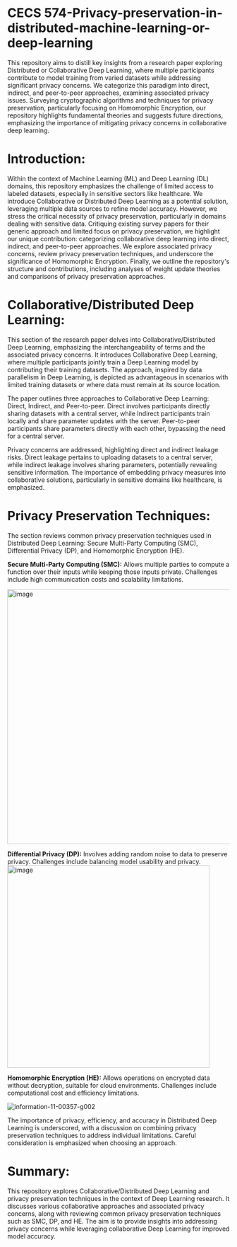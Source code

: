 # CECS 574-Privacy-preservation-in-distributed-machine-learning-or-deep-learning
This repository aims to distill key insights from a research paper exploring Distributed or Collaborative Deep Learning, where multiple participants contribute to model training from varied datasets while addressing significant privacy concerns. We categorize this paradigm into direct, indirect, and peer-to-peer approaches, examining associated privacy issues. Surveying cryptographic algorithms and techniques for privacy preservation, particularly focusing on Homomorphic Encryption, our repository highlights fundamental theories and suggests future directions, emphasizing the importance of mitigating privacy concerns in collaborative deep learning.

# Introduction:
Within the context of Machine Learning (ML) and Deep Learning (DL) domains, this repository emphasizes the challenge of limited access to labeled datasets, especially in sensitive sectors like healthcare. We introduce Collaborative or Distributed Deep Learning as a potential solution, leveraging multiple data sources to refine model accuracy. However, we stress the critical necessity of privacy preservation, particularly in domains dealing with sensitive data. Critiquing existing survey papers for their generic approach and limited focus on privacy preservation, we highlight our unique contribution: categorizing collaborative deep learning into direct, indirect, and peer-to-peer approaches. We explore associated privacy concerns, review privacy preservation techniques, and underscore the significance of Homomorphic Encryption. Finally, we outline the repository's structure and contributions, including analyses of weight update theories and comparisons of privacy preservation approaches.

# Collaborative/Distributed Deep Learning:

This section of the research paper delves into Collaborative/Distributed Deep Learning, emphasizing the interchangeability of terms and the associated privacy concerns. It introduces Collaborative Deep Learning, where multiple participants jointly train a Deep Learning model by contributing their training datasets. The approach, inspired by data parallelism in Deep Learning, is depicted as advantageous in scenarios with limited training datasets or where data must remain at its source location.

The paper outlines three approaches to Collaborative Deep Learning: Direct, Indirect, and Peer-to-peer. Direct involves participants directly sharing datasets with a central server, while Indirect participants train locally and share parameter updates with the server. Peer-to-peer participants share parameters directly with each other, bypassing the need for a central server.

Privacy concerns are addressed, highlighting direct and indirect leakage risks. Direct leakage pertains to uploading datasets to a central server, while indirect leakage involves sharing parameters, potentially revealing sensitive information. The importance of embedding privacy measures into collaborative solutions, particularly in sensitive domains like healthcare, is emphasized.

# Privacy Preservation Techniques:

The section reviews common privacy preservation techniques used in Distributed Deep Learning: Secure Multi-Party Computing (SMC), Differential Privacy (DP), and Homomorphic Encryption (HE).

**Secure Multi-Party Computing (SMC):** Allows multiple parties to compute a function over their inputs while keeping those inputs private. Challenges include high communication costs and scalability limitations.

<img width="576" alt="image" src="https://github.com/dikshanpatil/CECS---574---Privacy-preservation-in-distributed-machine-learning-or-deep-learning/assets/128430331/9bd48b13-3901-431a-8015-d67942789eeb">

**Differential Privacy (DP):** Involves adding random noise to data to preserve privacy. Challenges include balancing model usability and privacy.
<img width="458" alt="image" src="https://github.com/dikshanpatil/CECS---574---Privacy-preservation-in-distributed-machine-learning-or-deep-learning/assets/128430331/0c4da001-6358-4e25-ae1b-e0d6cf1504f8">


**Homomorphic Encryption (HE):** Allows operations on encrypted data without decryption, suitable for cloud environments. Challenges include computational cost and efficiency limitations.

![information-11-00357-g002](https://github.com/dikshanpatil/CECS---574---Privacy-preservation-in-distributed-machine-learning-or-deep-learning/assets/128430331/3fa0a057-1e39-4f24-98e3-168ab0a1d5ec)

The importance of privacy, efficiency, and accuracy in Distributed Deep Learning is underscored, with a discussion on combining privacy preservation techniques to address individual limitations. Careful consideration is emphasized when choosing an approach.

# Summary:

This repository explores Collaborative/Distributed Deep Learning and privacy preservation techniques in the context of Deep Learning research. It discusses various collaborative approaches and associated privacy concerns, along with reviewing common privacy preservation techniques such as SMC, DP, and HE. The aim is to provide insights into addressing privacy concerns while leveraging collaborative Deep Learning for improved model accuracy.
